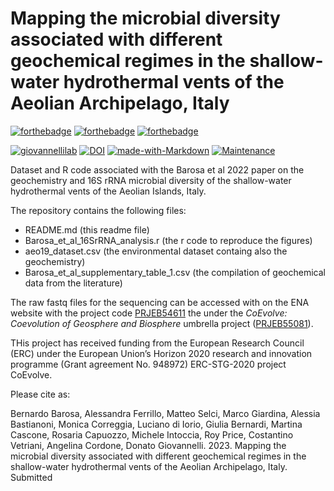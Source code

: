 # Mapping the microbial diversity associated with different geochemical regimes in the shallow-water hydrothermal vents of the Aeolian Archipelago, Italy

[![forthebadge](https://forthebadge.com/images/badges/cc-by-nd.svg)](https://forthebadge.com)
[![forthebadge](https://forthebadge.com/images/badges/powered-by-coffee.svg)](https://forthebadge.com)
[![forthebadge](https://forthebadge.com/images/badges/built-with-science.svg)](https://forthebadge.com)


[![giovannellilab](https://img.shields.io/badge/BY-Giovannelli_Lab-blue)](http:s//www.donatogiovannelli.com)
[![DOI](https://zenodo.org/badge/501964112.svg)](https://zenodo.org/badge/latestdoi/501964112)
[![made-with-Markdown](https://img.shields.io/badge/Coded%20in-R-red.svg)](https://www.r-project.org/)
[![Maintenance](https://img.shields.io/badge/Maintained%3F-yes-green.svg)](https://GitHub.com/Naereen/StrapDown.js/graphs/commit-activity)


Dataset and R code associated with the Barosa et al 2022 paper on the geochemistry and 16S rRNA microbial diversity of the shallow-water hydrothermal vents of the Aeolian Islands, Italy.

The repository contains the following files:

- README.md (this readme file)
- Barosa_et_al_16SrRNA_analysis.r (the r code to reproduce the figures)
- aeo19_dataset.csv (the environmental dataset containg also the geochemistry)
- Barosa_et_al_supplementary_table_1.csv (the compilation of geochemical data from the literature)

The raw fastq files for the sequencing can be accessed with on the ENA website with the project code [PRJEB54611](https://www.ebi.ac.uk/ena/browser/view/PRJEB54611) the under the *CoEvolve: Coevolution of Geosphere and Biosphere* umbrella project ([PRJEB55081](https://www.ebi.ac.uk/ena/browser/view/PRJEB55081)).

THis project has received funding from the European Research Council (ERC) under the European Union’s Horizon 2020 research and innovation programme (Grant agreement No. 948972) ERC-STG-2020 project CoEvolve.

Please cite as:

Bernardo Barosa, Alessandra Ferrillo, Matteo Selci, Marco Giardina, Alessia Bastianoni, Monica Correggia, Luciano di Iorio, Giulia Bernardi, Martina Cascone, Rosaria Capuozzo, Michele Intoccia, Roy Price, Costantino Vetriani, Angelina Cordone, Donato Giovannelli. 2023. Mapping the microbial diversity associated with different geochemical regimes in the shallow-water hydrothermal vents of the Aeolian Archipelago, Italy. Submitted
